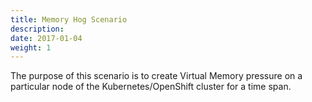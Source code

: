 ```yaml
---
title: Memory Hog Scenario
description: 
date: 2017-01-04
weight: 1
---
```


The purpose of this scenario is to create Virtual Memory pressure on a particular node of the Kubernetes/OpenShift cluster for a time span.